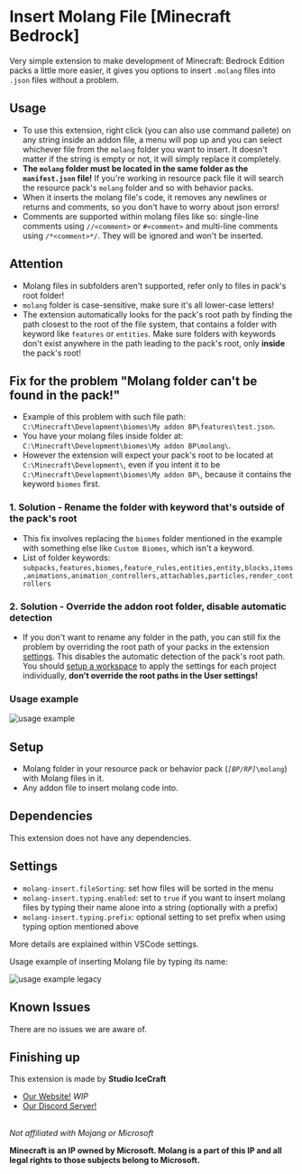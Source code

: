 # Insert Molang File \[Minecraft Bedrock\]

Very simple extension to make development of Minecraft: Bedrock Edition packs a little more easier,
it gives you options to insert `.molang` files into `.json` files without a problem.

## Usage

- To use this extension, right click (you can also use command pallete) on any string inside an addon file, a menu will pop up
and you can select whichever file from the `molang` folder you want to insert. It doesn't matter if the string is empty or not,
it will simply replace it completely.
- **The `molang` folder must be located in the same folder as the `manifest.json` file!** If you're working in resource pack file
it will search the resource pack's `molang` folder and so with behavior packs.  
- When it inserts the molang file's code, it removes any newlines or returns and comments, so you don't have to worry about json errors!  
- Comments are supported within molang files like so: single-line comments using `//<comment>` or `#<comment>` and multi-line comments using `/*<comment>*/`. They will be ignored and won't be inserted.

## Attention

- Molang files in subfolders aren't supported, refer only to files in pack's root folder!
- `molang` folder is case-sensitive, make sure it's all lower-case letters!
- The extension automatically looks for the pack's root path by finding the path closest to the root of the file system, that contains a folder with keyword like `features` or `entities`. Make sure folders with keywords don't exist anywhere in the path leading to the pack's root, only **inside** the pack's root!

## Fix for the problem "Molang folder can't be found in the pack!"

- Example of this problem with such file path: `C:\Minecraft\Development\biomes\My addon BP\features\test.json`.
- You have your molang files inside folder at: `C:\Minecraft\Development\biomes\My addon BP\molang\`.
- However the extension will expect your pack's root to be located at `C:\Minecraft\Development\`, even if you intent it to be `C:\Minecraft\Development\biomes\My addon BP\`, because it contains the keyword `biomes` first.

### 1. Solution - Rename the folder with keyword that's outside of the pack's root

- This fix involves replacing the `biomes` folder mentioned in the example with something else like `Custom Biomes`,
which isn't a keyword.
- List of folder keywords: `subpacks,features,biomes,feature_rules,entities,entity,blocks,items,animations,animation_controllers,attachables,particles,render_controllers`

### 2. Solution - Override the addon root folder, disable automatic detection

- If you don't want to rename any folder in the path, you can still fix the problem by overriding the root path of your packs
in the extension [settings](https://code.visualstudio.com/docs/getstarted/settings). This disables the automatic detection of
the pack's root path. You should [setup a workspace](https://code.visualstudio.com/docs/editor/workspaces) to apply
the settings for each project individually, **don't override the root paths in the User settings!**

### Usage example

![usage example](https://raw.githubusercontent.com/PavelDobCZ23/Insert-Molang-File-VSCode-Extension-/main/assets/example_usage.gif)

## Setup

- Molang folder in your resource pack or behavior pack (*`[BP/RP]`*`\molang`) with Molang files in it.
- Any addon file to insert molang code into.

## Dependencies

This extension does not have any dependencies.

## Settings

- `molang-insert.fileSorting`: set how files will be sorted in the menu
- `molang-insert.typing.enabled`: set to `true` if you want to insert molang files by typing their name alone into a string (optionally with a prefix)
- `molang-insert.typing.prefix`: optional setting to set prefix when using typing option mentioned above

More details are explained within VSCode settings.

Usage example of inserting Molang file by typing its name:

![usage example legacy](https://raw.githubusercontent.com/PavelDobCZ23/Insert-Molang-File-VSCode-Extension-/main/assets/example_usage_legacy.gif)

## Known Issues

There are no issues we are aware of.

## Finishing up

This extension is made by **Studio IceCraft**

- [Our Website!](https://www.icecraftstudio.repl.co) *WIP*
- [Our Discord Server!](https://discord.com/invite/K28m8cKp74)

\
*Not affiliated with Mojang or Microsoft*

**Minecraft is an IP owned by Microsoft. Molang is a part of this IP and all legal rights to those subjects belong to Microsoft.**
